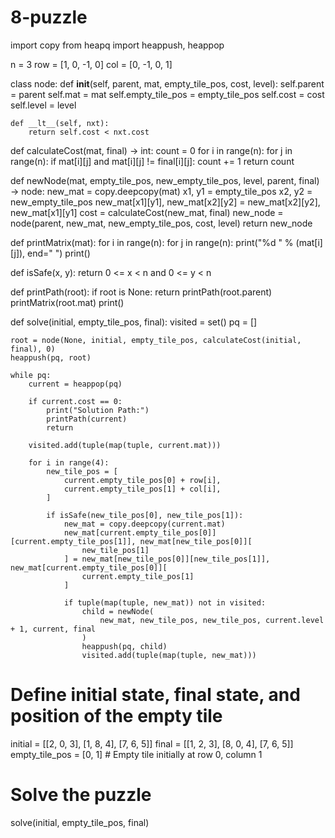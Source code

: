 # 8-puzzle
import copy
from heapq import heappush, heappop

n = 3
row = [1, 0, -1, 0]
col = [0, -1, 0, 1]

class node:
    def __init__(self, parent, mat, empty_tile_pos, cost, level):
        self.parent = parent
        self.mat = mat
        self.empty_tile_pos = empty_tile_pos
        self.cost = cost
        self.level = level

    def __lt__(self, nxt):
        return self.cost < nxt.cost

def calculateCost(mat, final) -> int:
    count = 0
    for i in range(n):
        for j in range(n):
            if mat[i][j] and mat[i][j] != final[i][j]:
                count += 1
    return count

def newNode(mat, empty_tile_pos, new_empty_tile_pos, level, parent, final) -> node:
    new_mat = copy.deepcopy(mat)
    x1, y1 = empty_tile_pos
    x2, y2 = new_empty_tile_pos
    new_mat[x1][y1], new_mat[x2][y2] = new_mat[x2][y2], new_mat[x1][y1]
    cost = calculateCost(new_mat, final)
    new_node = node(parent, new_mat, new_empty_tile_pos, cost, level)
    return new_node

def printMatrix(mat):
    for i in range(n):
        for j in range(n):
            print("%d " % (mat[i][j]), end=" ")
        print()

def isSafe(x, y):
    return 0 <= x < n and 0 <= y < n

def printPath(root):
    if root is None:
        return
    printPath(root.parent)
    printMatrix(root.mat)
    print()

def solve(initial, empty_tile_pos, final):
    visited = set()
    pq = []

    root = node(None, initial, empty_tile_pos, calculateCost(initial, final), 0)
    heappush(pq, root)

    while pq:
        current = heappop(pq)

        if current.cost == 0:
            print("Solution Path:")
            printPath(current)
            return

        visited.add(tuple(map(tuple, current.mat)))

        for i in range(4):
            new_tile_pos = [
                current.empty_tile_pos[0] + row[i],
                current.empty_tile_pos[1] + col[i],
            ]

            if isSafe(new_tile_pos[0], new_tile_pos[1]):
                new_mat = copy.deepcopy(current.mat)
                new_mat[current.empty_tile_pos[0]][current.empty_tile_pos[1]], new_mat[new_tile_pos[0]][
                    new_tile_pos[1]
                ] = new_mat[new_tile_pos[0]][new_tile_pos[1]], new_mat[current.empty_tile_pos[0]][
                    current.empty_tile_pos[1]
                ]

                if tuple(map(tuple, new_mat)) not in visited:
                    child = newNode(
                        new_mat, new_tile_pos, new_tile_pos, current.level + 1, current, final
                    )
                    heappush(pq, child)
                    visited.add(tuple(map(tuple, new_mat)))

# Define initial state, final state, and position of the empty tile
initial = [[2, 0, 3], [1, 8, 4], [7, 6, 5]]
final = [[1, 2, 3], [8, 0, 4], [7, 6, 5]]
empty_tile_pos = [0, 1]  # Empty tile initially at row 0, column 1

# Solve the puzzle
solve(initial, empty_tile_pos, final)
